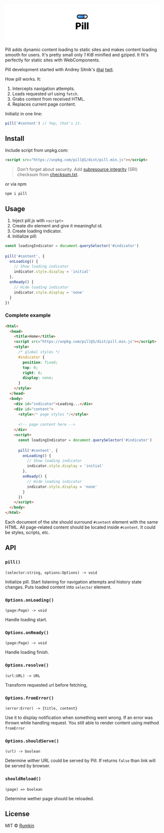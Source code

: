 ![Pill logo](docs/cover.png)

Pill adds dynamic content loading to static sites and makes content loading
smooth for users. It's pretty small only _1 KiB_ minified and gziped. It fit's perfectly
for static sites with WebComponents.

Pill development started with Andrey Sitnik's [@ai](https://github.com/ai) [twit](https://twitter.com/sitnikcode/status/1109626507331338240).

How pill works. It:

1. Intercepts navigation attempts.
2. Loads requested url using `fetch`.
3. Grabs content from received HTML.
4. Replaces current page content.

Initializ in one line:
```javascript
pill('#content') // Yep, that's it.
```

## Install

Include script from unpkg.com:
```html
<script src="https://unpkg.com/pill@1/dist/pill.min.js"></script>
```

> Don't forget about security. Add [subresource integrity](https://developer.mozilla.org/en-US/docs/Web/Security/Subresource_Integrity) (SRI) checksum
> from [checksum.txt](unpkg.com/pill@1/dist/checksum.txt).

or via npm

```
npm i pill
```

## Usage

1. Inject pill.js with `<script>`
2. Create div element and give it meaningful id.
3. Create loading indicator.
4. Initialize pill:
  ```javascript
  const loadingIndicator = document.querySelector('#indicator')

  pill('#content', {
    onLoading() {
      // Show loading indicator
      indicator.style.display = 'initial'
    },
    onReady() {
      // Hide loading indicator
      indicator.style.display = 'none'
    }
  })
  ```

### Complete example

```html
<html>
  <head>
    <title>Home</title>
    <script src="https://unpkg.com/pill@1/dist/pill.min.js"></script>
    <style>
      /* global styles */
      #indicator {
        position: fixed;
        top: 0;
        right: 0;
        display: none;
      }
    </style>
  </head>
  <body>
    <div id="indicator">Loading...</div>
    <div id="content">
      <style>/* page styles */</style>
      
      <!-- page content here -->
    </div>
    <script>
      const loadingIndicator = document.querySelector('#indicator')

      pill('#content', {
        onLoading() {
          // Show loading indicator
          indicator.style.display = 'initial'
        },
        onReady() {
          // Hide loading indicator
          indicator.style.display = 'none'
        }
      })
    </script>
  </body>
</html>
```

Each document of the site should surround `#content` element with the same HTML.
All page-related content should be located inside `#content`. It could be styles, scripts, etc.

## API

### `pill()`
```
(selector:string, options:Options) -> void
```

Initialize pill. Start listening for navigation attempts and history state changes. Puts loaded
content into `selector` element.

### `Options.onLoading()`
```
(page:Page) -> void
```
Handle loading start.

### `Options.onReady()`
```
(page:Page) -> void
```
Handle loading finish.

### `Options.resolve()`
```
(url:URL) -> URL
```
Transform requested url before fetching,

### `Options.fromError()`
```
(error:Error) -> {title, content}
```
Use it to display notification when something went wrong.
If an error was thrown while handling request. You still able
to render content using method `fromError`

### `Options.shouldServe()`
```
(url) -> boolean
```
Determine wither URL could be served by Pill. If returns `false` than link
will be served by browser.

### `shouldReload()`
```
(page) => boolean
```

Determine wether page should be reloaded.

## License

MIT © [Rumkin](https://rumk.in)
